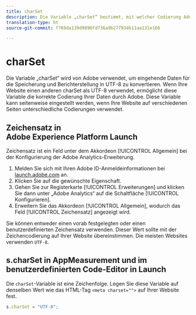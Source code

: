 ```yaml
---
title: charSet
description: Die Variable „charSet“ bestimmt, mit welcher Codierung Adobe Ihre Bildanforderung analysiert.
translation-type: ht
source-git-commit: f769da139d9890fd736a9b277934b11aa131e166

---
```



# charSet

Die Variable „charSet“ wird von Adobe verwendet, um eingehende Daten für die Speicherung und Berichterstellung in UTF-8 zu konvertieren. Wenn Ihre Website einen anderen charSet als UTF-8 verwendet, ermöglicht diese Variable die korrekte Codierung Ihrer Daten durch Adobe. Diese Variable kann seitenweise eingestellt werden, wenn Ihre Website auf verschiedenen Seiten unterschiedliche Codierungen verwendet.

## Zeichensatz in Adobe Experience Platform Launch

Zeichensatz ist ein Feld unter dem Akkordeon [!UICONTROL Allgemein] bei der Konfigurierung der Adobe Analytics-Erweiterung.

1. Melden Sie sich mit Ihren Adobe ID-Anmeldeinformationen bei [launch.adobe.com](https://launch.adobe.com) an.
2. Klicken Sie auf die gewünschte Eigenschaft.
3. Gehen Sie zur Registerkarte [!UICONTROL Erweiterungen] und klicken Sie dann unter „Adobe Analytics“ auf die Schaltfläche [!UICONTROL Konfigurieren].
4. Erweitern Sie das Akkordeon [!UICONTROL Allgemein], wodurch das Feld [!UICONTROL Zeichensatz] angezeigt wird.

Sie können entweder einen vorab festgelegten oder einen benutzerdefinierten Zeichensatz verwenden. Dieser Wert sollte mit der Zeichencodierung auf Ihrer Website übereinstimmen. Die meisten Websites verwenden `UTF-8`.

## s.charSet in AppMeasurement und im benutzerdefinierten Code-Editor in Launch

Die `charSet`-Variable ist eine Zeichenfolge. Legen Sie diese Variable auf denselben Wert wie das HTML-Tag `<meta charset="">` auf Ihrer Website fest.

```js
s.charSet = "UTF-8";
```
